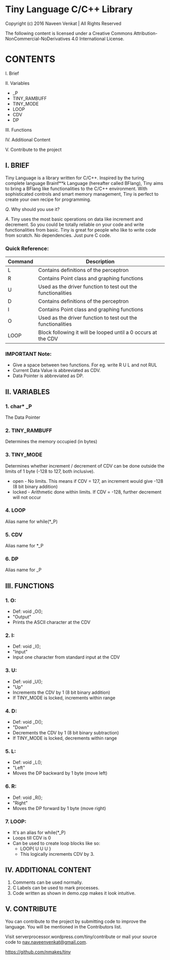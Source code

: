 # Tiny Language C/C++ Library

Copyright (c) 2016 Naveen Venkat | All Rights Reserved

The following content is licensed under a Creative Commons Attribution-NonCommercial-NoDerivatives 4.0 International License.

# CONTENTS

I. Brief

II. Variables
    
  * _P
  * TINY_RAMBUFF
  * TINY_MODE
  * LOOP
  * CDV
  * DP

III. Functions

IV. Additional Content

V. Contribute to the project


## I. BRIEF


Tiny Language is a library written for C/C++. Inspired by the turing complete language Brainf**k Language (hereafter called BFlang), Tiny aims to bring a BFlang like functionalities to the C/C++ environment. With sophisticated controls and smart memory management, Tiny is perfect to create your own recipe for programming.

*Q*. Why should you use it?

*A*. Tiny uses the most basic operations on data like increment and decrement. So you could be totally reliable on your code and write functionalities from basic. Tiny is great for people who like to write code from scratch. No dependencies. Just pure C code.


### Quick Reference:

|Command               |Description                        |
|-----------------------|-----------------------------------------------------------|
|L      |Contains definitions of the perceptron           |
|R           |Contains Point class and graphing functions        |
|U  |Used as the driver function to test out the functionalities|
|D      |Contains definitions of the perceptron           |
|I           |Contains Point class and graphing functions        |
|O  |Used as the driver function to test out the functionalities|
|LOOP      | Block following it will be looped until a 0 occurs at the CDV           |

### IMPORTANT Note:
  
  * Give a space between two functions. For eg. write R U L and not RUL
  * Current Data Value is abbreviated as CDV.
  * Data Pointer is abbreviated as DP.


## II. VARIABLES

### 1. char* _P
The Data Pointer

### 2. TINY_RAMBUFF
Determines the memory occupied (in bytes)

### 3. TINY_MODE
Determines whether increment / decrement of CDV can be done outside the limits of 1 byte (-128 to 127, both inclusive).
  * open - No limits. This means if CDV = 127, an increment would give -128 (8 bit binary addition)
  * locked - Arithmetic done within limits. If CDV = -128, further decrement will not occur

### 4. LOOP
Alias name for while(*_P)

### 5. CDV
Alias name for *_P

### 6. DP
Alias name for _P


## III. FUNCTIONS

### 1. O:
  
  * Def: void _O();
  * "Output"
  * Prints the ASCII character at the CDV

### 2. I:
  
  * Def: void _I();
  * "Input"
  * Input one character from standard input at the CDV

### 3. U:
  
  * Def: void _U();
  * "Up"
  * Increments the CDV by 1 (8 bit binary addition)
  * If TINY_MODE is locked, increments within range

### 4. D:
  
  * Def: void _D();
  * "Down"
  * Decrements the CDV by 1 (8 bit binary subtraction)
  * If TINY_MODE is locked, decrements within range

### 5. L:
  
  * Def: void _L();
  * "Left"
  * Moves the DP backward by 1 byte (move left)

### 6. R:
  
  * Def: void _R();
  * "Right"
  * Moves the DP forward by 1 byte (move right)

### 7. LOOP:
  
  * It's an alias for while(*_P)
  * Loops till CDV is 0
  * Can be used to create loop blocks like so:
    - LOOP{ U U U }
    - This logically increments CDV by 3.


## IV. ADDITIONAL CONTENT

1. Comments can be used normally.
2. C Labels can be used to mark processes.
3. Code written as shown in demo.cpp makes it look intuitive.


## V. CONTRIBUTE

You can contribute to the project by submitting code to improve the language. You will be mentioned in the Contributors list.

Visit serverprocessor.wordpress.com/tiny/contribute or mail your source code to nav.naveenvenkat@gmail.com.

https://github.com/nmakes/tiny

